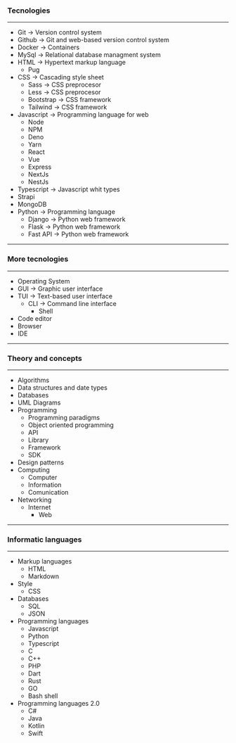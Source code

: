 ### Tecnologies

***

- Git -> Version control system
- Github -> Git and web-based version control system
- Docker -> Containers
- MySql -> Relational database managment system
- HTML -> Hypertext markup language
  - Pug
- CSS -> Cascading style sheet
  - Sass -> CSS preprocesor
  - Less -> CSS preprocesor
  - Bootstrap -> CSS framework
  - Tailwind -> CSS framework
- Javascript -> Programming language for web
  - Node
  - NPM
  - Deno
  - Yarn
  - React
  - Vue
  - Express
  - NextJs
  - NestJs
- Typescript -> Javascript whit types
- Strapi
- MongoDB
- Python -> Programming language
  - Django -> Python web framework
  - Flask -> Python web framework
  - Fast API -> Python web framework

***

### More tecnologies

***

- Operating System
- GUI -> Graphic user interface
- TUI -> Text-based user interface
  - CLI -> Command line interface
    - Shell
- Code editor
- Browser
- IDE

***

### Theory and concepts

***

- Algorithms
- Data structures and date types
- Databases
- UML Diagrams
- Programming
  - Programming paradigms
  - Object oriented programming
  - API
  - Library
  - Framework
  - SDK
- Design patterns
- Computing
  - Computer
  - Information
  - Comunication
- Networking
  - Internet
    - Web

***

### Informatic languages

***

- Markup languages
  - HTML
  - Markdown
- Style
  - CSS
- Databases
  - SQL
  - JSON
- Programming languages
  - Javascript
  - Python
  - Typescript
  - C
  - C++
  - PHP
  - Dart
  - Rust
  - GO
  - Bash shell
- Programming languages 2.0
  - C#
  - Java
  - Kotlin
  - Swift
